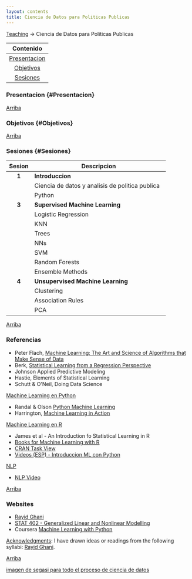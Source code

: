 ```yaml
---
layout: contents
title: Ciencia de Datos para Politicas Publicas
---
```


<a name="Contenido"></a>

[Teaching](../../teaching.md) &rarr; Ciencia de Datos para Politicas Publicas

| Contenido |
| :---: |
| [Presentacion](#Presentacion) |
| [Objetivos](#Objetivo) |
| [Sesiones](#Sesiones) |

### Presentacion {#Presentacion}


[Arriba](#Contenido)

### Objetivos {#Objetivos}


[Arriba](#Contenido)

### Sesiones {#Sesiones}

| Sesion       | Descripcion  |
|:-------------:|--------------|
| **1**   | **Introduccion** |
|         | Ciencia de datos y analisis de politica publica &nbsp; <a href="#" style="color:black;"><i class="fas fa-chalkboard-teacher" style="font-size:1em"></i></a>  |
|         | Python &nbsp; <a href="#" style="color:black;"><i class="fas fa-folder-open" style="font-size:1em"></i></a> |
| **3**   | **Supervised Machine Learning**    |
|         | Logistic Regression       |
|         | KNN       |
|         | Trees |
|         | NNs  |
|         | SVM  |
|         | Random Forests  |
|         | Ensemble Methods  |
| **4**   | **Unsupervised Machine Learning** |
|         | Clustering  |
|         | Association Rules  |
|         | PCA  |


[Arriba](#Contenido)

### Referencias

- Peter Flach, [Machine Learning: The Art and Science of Algorithms that Make Sense of Data](https://www.amazon.com/Machine-Learning-Science-Algorithms-Sense/dp/1107422221)
- Berk, [Statistical Learning from a Regression Perspective](https://www.amazon.com/Statistical-Learning-Regression-Perspective-Statistics/dp/3319440470)
- Johnson Applied Predictive Modeling
- Hastie, Elements of Statistical Learning
- Schutt & O'Neil, Doing Data Science

<u>Machine Learning en Python</u>
- Randal & Olson [Python Machine Learning](https://www.amazon.com/Python-Machine-Learning-Sebastian-Raschka-ebook/dp/B00YSILNL0)
- Harrington, [Machine Learning in Action](https://www.amazon.com/Machine-Learning-Action-Peter-Harrington/dp/1617290181)

<u>Machine Learning en R</u>
- James et al - An Introduction fo Statistical Learning in R
- [Books for Machine Learning with R](https://machinelearningmastery.com/books-for-machine-learning-with-r/)
- [CRAN Task View](https://cran.r-project.org/web/views/MachineLearning.html)
- [Videos (ESP) - Introduccion ML con Python](https://www.youtube.com/playlist?list=PLJjOveEiVE4Dk48EI7I-67PEleEC5nxc3)

<u>NLP</u>
- [NLP Video](https://www.youtube.com/watch?v=8S3qHHUKqYk&t=441s)

[Arriba](#Contenido)

### Websites
- [Rayid Ghani](http://www.rayidghani.com/teaching)
- [STAT 402 - Generalized Linear and Nonlinear Modelling](http://people.stat.sfu.ca/~raltman/stat402/)
- Coursera [Machine Learning with Python](https://www.coursera.org/learn/machine-learning-with-python)

<u>Acknowledgments</u>: I have drawn ideas or readings from the following syllabi: [Rayid Ghani](http://www.rayidghani.com/teaching).

[Arriba](#Contenido)

[imagen de segasi para todo el proceso de ciencia de datos](http://segasi.com.mx/cursos/mcb/)
